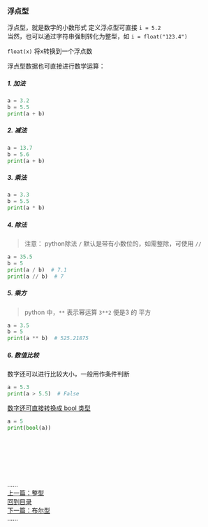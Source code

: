### 浮点型

浮点型，就是数字的小数形式 定义浮点型可直接 `i = 5.2`  
当然，也可以通过字符串强制转化为整型，如 `i = float("123.4")`

`float(x)` 将x转换到一个浮点数

浮点型数据也可直接进行数学运算：

##### 1. 加法

```python
a = 3.2
b = 5.5
print(a + b)
```

##### 2. 减法

```python
a = 13.7
b = 5.6
print(a + b)
```

##### 3. 乘法

```python
a = 3.3
b = 5.5
print(a * b)
```

##### 4. 除法

> 注意： python除法 `/` 默认是带有小数位的，如需整除，可使用 `//`

```python
a = 35.5
b = 5
print(a / b)  # 7.1
print(a // b)  # 7
```

##### 5. 乘方

> python 中，`**` 表示幂运算 `3**2` 便是3 的 平方

```python
a = 3.5
b = 5
print(a ** b)  # 525.21875
```

##### 6. 数值比较

数字还可以进行比较大小，一般用作条件判断

```python
a = 5.3
print(a > 5.5)  # False
```

[数字还可直接转换成 bool 类型](bool.md)

```python
a = 5
print(bool(a))
```



<br />
<br />
<br />
<br />
<br />

......     
[上一篇：整型](int.md)    
[回到目录](../contents_page.md)    
[下一篇：布尔型](bool.md)    
......    
